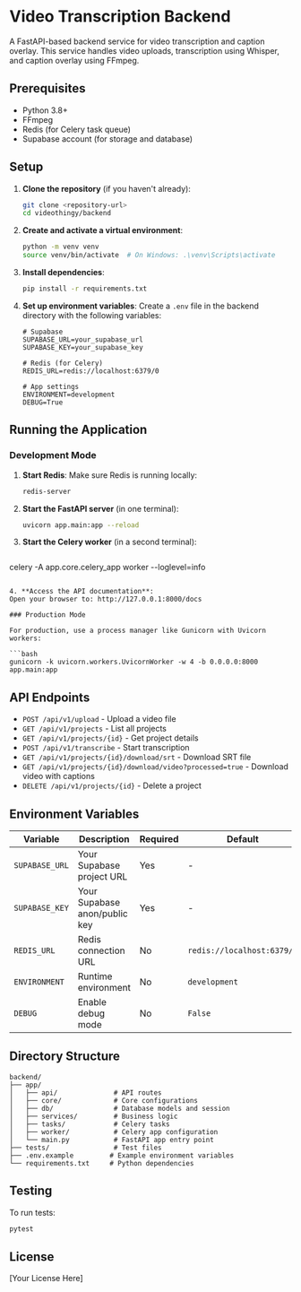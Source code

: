 # Video Transcription Backend

A FastAPI-based backend service for video transcription and caption overlay. This service handles video uploads, transcription using Whisper, and caption overlay using FFmpeg.

## Prerequisites

- Python 3.8+
- FFmpeg
- Redis (for Celery task queue)
- Supabase account (for storage and database)

## Setup

1. **Clone the repository** (if you haven't already):
   ```bash
   git clone <repository-url>
   cd videothingy/backend
   ```

2. **Create and activate a virtual environment**:
   ```bash
   python -m venv venv
   source venv/bin/activate  # On Windows: .\venv\Scripts\activate
   ```

3. **Install dependencies**:
   ```bash
   pip install -r requirements.txt
   ```

4. **Set up environment variables**:
   Create a `.env` file in the backend directory with the following variables:
   ```
   # Supabase
   SUPABASE_URL=your_supabase_url
   SUPABASE_KEY=your_supabase_key
   
   # Redis (for Celery)
   REDIS_URL=redis://localhost:6379/0
   
   # App settings
   ENVIRONMENT=development
   DEBUG=True
   ```

## Running the Application

### Development Mode

1. **Start Redis**:
   Make sure Redis is running locally:
   ```bash
   redis-server
   ```

2. **Start the FastAPI server** (in one terminal):
   ```bash
   uvicorn app.main:app --reload
   ```

3. **Start the Celery worker** (in a second terminal):
   ```bash
  celery -A app.core.celery_app worker --loglevel=info 
   ```

4. **Access the API documentation**:
   Open your browser to: http://127.0.0.1:8000/docs

### Production Mode

For production, use a process manager like Gunicorn with Uvicorn workers:

```bash
gunicorn -k uvicorn.workers.UvicornWorker -w 4 -b 0.0.0.0:8000 app.main:app
```

## API Endpoints

- `POST /api/v1/upload` - Upload a video file
- `GET /api/v1/projects` - List all projects
- `GET /api/v1/projects/{id}` - Get project details
- `POST /api/v1/transcribe` - Start transcription
- `GET /api/v1/projects/{id}/download/srt` - Download SRT file
- `GET /api/v1/projects/{id}/download/video?processed=true` - Download video with captions
- `DELETE /api/v1/projects/{id}` - Delete a project

## Environment Variables

| Variable | Description | Required | Default |
|----------|-------------|----------|---------|
| `SUPABASE_URL` | Your Supabase project URL | Yes | - |
| `SUPABASE_KEY` | Your Supabase anon/public key | Yes | - |
| `REDIS_URL` | Redis connection URL | No | `redis://localhost:6379/0` |
| `ENVIRONMENT` | Runtime environment | No | `development` |
| `DEBUG` | Enable debug mode | No | `False` |

## Directory Structure

```
backend/
├── app/
│   ├── api/              # API routes
│   ├── core/             # Core configurations
│   ├── db/               # Database models and session
│   ├── services/         # Business logic
│   ├── tasks/            # Celery tasks
│   ├── worker/           # Celery app configuration
│   └── main.py           # FastAPI app entry point
├── tests/                # Test files
├── .env.example         # Example environment variables
└── requirements.txt     # Python dependencies
```

## Testing

To run tests:

```bash
pytest
```

## License

[Your License Here]
